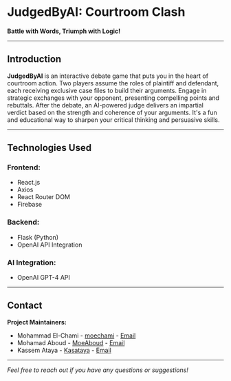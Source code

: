 # JudgedByAI: Courtroom Clash

**Battle with Words, Triumph with Logic!**

---

## Introduction

**JudgedByAI** is an interactive debate game that puts you in the heart of courtroom action. Two players assume the roles of plaintiff and defendant, each receiving exclusive case files to build their arguments. Engage in strategic exchanges with your opponent, presenting compelling points and rebuttals. After the debate, an AI-powered judge delivers an impartial verdict based on the strength and coherence of your arguments. It's a fun and educational way to sharpen your critical thinking and persuasive skills.

---

## Technologies Used

### Frontend:
- React.js
- Axios
- React Router DOM
- Firebase

### Backend:
- Flask (Python)
- OpenAI API Integration

### AI Integration:
- OpenAI GPT-4 API

---

## Contact

**Project Maintainers:**
- Mohammad El-Chami - [moechami](https://github.com/moechami) - [Email](mailto:moeelchami@gmail.com)
- Mohamad Aboud - [MoeAboud](https://github.com/MoeAboud) - [Email](mailto:mikejoe200@gmail.com)
- Kassem Ataya - [Kasataya](https://github.com/Kasataya) - [Email](mailto:kassemataya0@gmail.com)

---

*Feel free to reach out if you have any questions or suggestions!*
